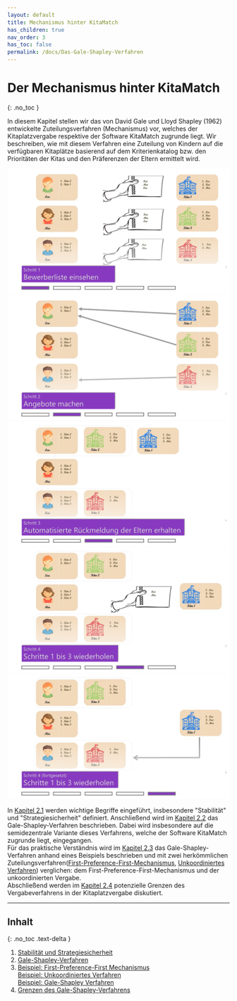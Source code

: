 ```yaml
---
layout: default
title: Mechanismus hinter KitaMatch
has_children: true
nav_order: 3
has_toc: false
permalink: /docs/Das-Gale-Shapley-Verfahren
---
```


# Der Mechanismus hinter KitaMatch
{: .no_toc }

In diesem Kapitel stellen wir das von David Gale und Lloyd Shapley (1962) entwickelte Zuteilungsverfahren (Mechanismus) vor, welches der Kitaplatzvergabe respektive der Software KitaMatch zugrunde liegt. Wir beschreiben, wie mit diesem Verfahren eine Zuteilung von Kindern auf die verfügbaren Kitaplätze basierend auf dem Kriterienkatalog bzw. den Prioritäten der Kitas und den Präferenzen der Eltern ermittelt wird. 

<!-- Slider main container -->
<div class="swiper-container swiper">
  <!-- Additional required wrapper -->
  <div class="swiper-wrapper">
    <!-- Slides -->
    <div class="swiper-slide"><img src="../../assets/images/1_Karten.png"/></div>
    <div class="swiper-slide"><img src="../../assets/images/2_Karten.png"/></div>
    <div class="swiper-slide"><img src="../../assets/images/3_Karten.png"/></div>
    <div class="swiper-slide"><img src="../../assets/images/4_Karten.png"/></div>
    <div class="swiper-slide"><img src="../../assets/images/5_Karten.png"/></div>
</div>
  <!-- If we need pagination -->
  <div class="swiper-pagination"></div>

  <!-- If we need navigation buttons -->
  <div class="swiper-button-prev swiper-button-black"></div>
  <div class="swiper-button-next swiper-button-black"></div>

</div>

In [Kapitel 2.1](/docs/Gale-Shapley-Verfahren/Stabilität-und-Strategie-Sicherheit) werden wichtige Begriffe eingeführt, insbesondere "Stabilität" und "Strategiesicherheit" definiert. Anschließend wird im [Kapitel 2.2](/docs/Gale-Shapley-Verfahren/Gale-Shapley-Verfahren) das  Gale-Shapley-Verfahren beschrieben. Dabei wird insbesondere auf die semidezentrale Variante dieses Verfahrens, welche der Software KitaMatch zugrunde liegt, eingegangen.     
Für das praktische Verständnis wird im [Kapitel 2.3](/docs/Gale-Shapley-Verfahren/Gale-Shapley-Beispiel) das Gale-Shapley-Verfahren anhand eines Beispiels beschrieben und mit zwei herkömmlichen Zuteilungsverfahren([First-Preference-First-Mechanismus](/docs/Gale-Shapley-Verfahren/First-Preference-First-Mechanismus), [Unkoordiniertes Verfahren](/docs/Gale-Shapley-Verfahren/Unkoordiniertes-Verfahren)) verglichen: dem First-Preference-First-Mechanismus und der unkoordinierten Vergabe.    
Abschließend werden im [Kapitel 2.4](/docs/Gale-Shapley-Verfahren/Grenzen-des-Gale-Shapley-Verfahrens) potenzielle Grenzen des Vergabeverfahrens in der Kitaplatzvergabe diskutiert.   


---


## Inhalt
{: .no_toc .text-delta }

1. [Stabilität und Strategiesicherheit](/docs/Gale-Shapley-Verfahren/Stabilität-und-Strategie-Sicherheit)
2. [Gale-Shapley-Verfahren](/docs/Gale-Shapley-Verfahren/Gale-Shapley-Verfahren)
3. [Beispiel: First-Preference-First Mechanismus](/docs/Gale-Shapley-Verfahren/First-Preference-First-Mechanismus)<br>
   [Beispiel: Unkoordiniertes Verfahren](/docs/Gale-Shapley-Verfahren/Unkoordiniertes-Verfahren)<br>
   [Beispiel: Gale-Shapley Verfahren](/docs/Gale-Shapley-Verfahren/Gale-Shapley-Beispiel)
4. [Grenzen des Gale-Shapley-Verfahrens](/docs/Gale-Shapley-Verfahren/Grenzen-des-Gale-Shapley-Verfahrens)

